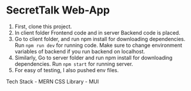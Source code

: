 # SecretTalk Web-App

1. First, clone this project.
2. In client folder Frontend code and in server Backend code is placed.
3. Go to client folder, and run npm install for downloading dependencies. Run `npm run dev` for running code. Make sure to change environment variables of backend if you run backend on localhost.
4. Similarly, Go to server folder and run npm install for downloading dependencies. Run `npm start` for running server.
5. For easy of testing, I also pushed env files.

Tech Stack - MERN
CSS Library - MUI

